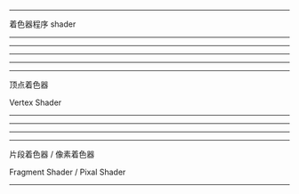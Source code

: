 


<hr>



着色器程序 shader


<hr>



<hr>
<hr>



<hr>


<hr>



顶点着色器

Vertex Shader

<hr>

<hr>



<hr>

<hr>


片段着色器 / 像素着色器


Fragment  Shader / Pixal Shader


<hr>


